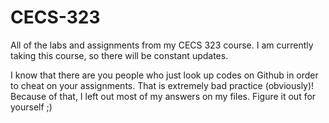 # CECS-323
All of the labs and assignments from my CECS 323 course. I am currently taking this course, so there will be constant updates.

I know that there are you people who just look up codes on Github in order to cheat on your assignments. That is extremely bad practice (obviously)! Because of that, I left out most of my answers on my files. Figure it out for yourself ;)
